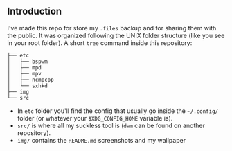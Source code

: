 ## Introduction

I've made this repo for store my ``.files`` backup and for sharing them with the public. It was organized following the UNIX folder structure (like you see in your root folder). A short ``tree`` command inside this repository:

```
├── etc
│   ├── bspwm
│   ├── mpd
│   ├── mpv
│   ├── ncmpcpp
│   └── sxhkd
├── img
└── src

```
+ In ``etc`` folder you'll find the config that usually go inside the ``~/.config/`` folder (or whatever your ``$XDG_CONFIG_HOME`` variable is). 
+ ``src/`` is where all my suckless tool is (``dwm`` can be found on another repository).
+ ``img/`` contains the ``README.md`` screenshots and my wallpaper
